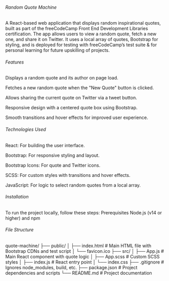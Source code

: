 ###### Random Quote Machine
A React-based web application that displays random inspirational quotes, built as part of the freeCodeCamp Front End Development Libraries certification. The app allows users to view a random quote, fetch a new one, and share it on Twitter. It uses a local array of quotes, Bootstrap for styling, and is deployed for testing with freeCodeCamp’s test suite & for personal learning for future upskilling of projects.
###### Features
Displays a random quote and its author on page load.

Fetches a new random quote when the "New Quote" button is clicked.

Allows sharing the current quote on Twitter via a tweet button.

Responsive design with a centered quote box using Bootstrap.

Smooth transitions and hover effects for improved user experience.

###### Technologies Used

React: For building the user interface.

Bootstrap: For responsive styling and layout.

Bootstrap Icons: For quote and Twitter icons.

SCSS: For custom styles with transitions and hover effects.

JavaScript: For logic to select random quotes from a local array.

###### Installation
To run the project locally, follow these steps:
Prerequisites
Node.js (v14 or higher) and npm


###### File Structure

quote-machine/
├── public/
│   ├── index.html       # Main HTML file with Bootstrap CDNs and test script
│   └── favicon.ico
├── src/
│   ├── App.js           # Main React component with quote logic
│   ├── App.scss         # Custom SCSS styles
│   ├── index.js         # React entry point
│   └── index.css
├── .gitignore           # Ignores node_modules, build, etc.
├── package.json         # Project dependencies and scripts
└── README.md            # Project documentation
